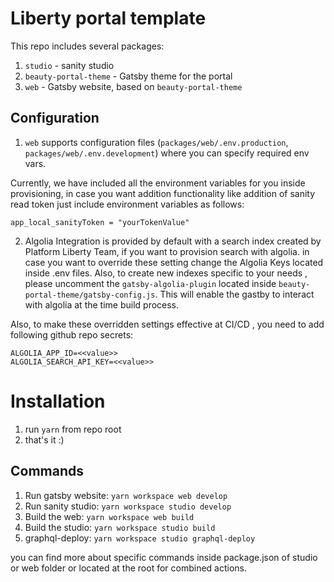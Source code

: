 # Liberty portal template

This repo includes several packages:
1. `studio` - sanity studio
2. `beauty-portal-theme` - Gatsby theme for the portal
3. `web` - Gatsby website, based on `beauty-portal-theme`

## Configuration

1. `web` supports configuration files (`packages/web/.env.production`, `packages/web/.env.development`) where you can specify required env vars.

Currently, we have included all the environment variables for you inside provisioning, in case you want addition functionality like addition of sanity read token just include environment variables as follows: 

````
app_local_sanityToken = "yourTokenValue"

````

2. Algolia Integration is provided by default with a search index created by Platform Liberty Team, if you want to provision search with algolia. in case you want to override these setting change the Algolia Keys located inside .env files. Also, to create new indexes specific to your needs , please uncomment the `gatsby-algolia-plugin` located inside `beauty-portal-theme/gatsby-config.js`. This will enable the gastby to interact with algolia at the time build process. 

Also, to make these overridden settings effective at CI/CD , you need to add following github repo secrets:

````
ALGOLIA_APP_ID=<<value>>
ALGOLIA_SEARCH_API_KEY=<<value>>

````
# Installation

1. run `yarn` from repo root
2. that's it :)

## Commands

1. Run gatsby website: `yarn workspace web develop`
2. Run sanity studio: `yarn workspace studio develop`
3. Build the web: `yarn workspace web build`
4. Build the studio: `yarn workspace studio build`
5. graphql-deploy: `yarn workspace studio graphql-deploy`

you can find more about specific commands inside package.json of studio or web folder or located at the root for combined actions.
